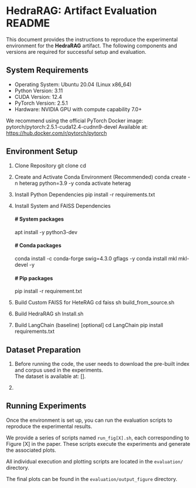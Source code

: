# HedraRAG: Artifact Evaluation README

This document provides the instructions to reproduce the experimental environment for the **HedraRAG** artifact. The following components and versions are required for successful setup and evaluation.

## System Requirements

- Operating System: Ubuntu 20.04 (Linux x86_64)
- Python Version: 3.11
- CUDA Version: 12.4
- PyTorch Version: 2.5.1
- Hardware: NVIDIA GPU with compute capability 7.0+

We recommend using the official PyTorch Docker image: pytorch/pytorch:2.5.1-cuda12.4-cudnn9-devel
Available at: https://hub.docker.com/r/pytorch/pytorch

## Environment Setup

1. Clone Repository
   git clone <your-repo-url>
   cd <repo-root>

2. Create and Activate Conda Environment (Recommended)
   conda create -n heterag python=3.9 -y
   conda activate heterag

3. Install Python Dependencies
   pip install -r requirements.txt

4. Install System and FAISS Dependencies
   #### \# System packages
   apt install -y python3-dev

   #### \# Conda packages
   conda install -c conda-forge swig=4.3.0 gflags -y
   conda install mkl mkl-devel -y

   #### \# Pip packages
   pip install -r requirement.txt

5. Build Custom FAISS for HeteRAG
   cd faiss
   sh build_from_source.sh

6. Build HedraRAG
   sh Install.sh

7. Build LangChain (baseline) [optional]
   cd LangChain
   pip install requirements.txt

## Dataset Preparation

1. Before running the code, the user needs to download the pre-built index and corpus used in the experiments.  
   The dataset is available at: [<your-download-link-here>].

2. 

## Running Experiments

Once the environment is set up, you can run the evaluation scripts to reproduce the experimental results.

We provide a series of scripts named `run_fig[X].sh`, each corresponding to Figure [X] in the paper. These scripts execute the experiments and generate the associated plots.

All individual execution and plotting scripts are located in the `evaluation/` directory.

The final plots can be found in the `evaluation/output_figure` directory.
